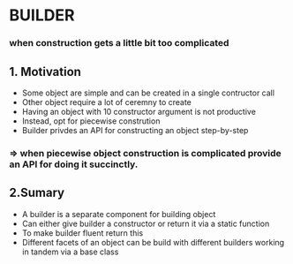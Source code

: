 # BUILDER 
### when construction gets a little bit too complicated

## 1. Motivation

- Some object are simple and can be created in a single contructor call
- Other object require a lot of ceremny to create
- Having an object with 10 constructor argument is not productive
- Instead, opt for piecewise constrution
- Builder privdes an API for constructing an object step-by-step

### => when piecewise object construction is complicated provide an API for doing it succinctly.

## 2.Sumary

- A builder is a separate component for building object
- Can either give builder a constructor or return it via a static function
- To make builder fluent return this
- Different facets of an object can be build with different builders working in tandem via a base class